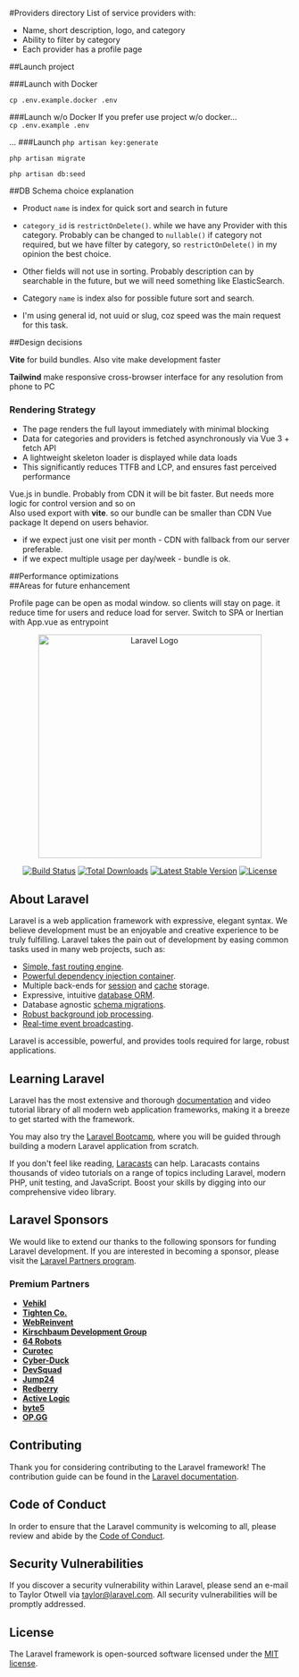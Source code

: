 #Providers directory
List of service providers with:  
- Name, short description, logo, and category  
- Ability to filter by category  
- Each provider has a profile page  

##Launch project



###Launch with Docker

<code>cp .env.example.docker .env</code>

###Launch w/o Docker
If you prefer use project w/o docker...  
<code>cp .env.example .env</code>

...
###Launch
<code>php artisan key:generate</code>

<code>php artisan migrate</code>  

<code>php artisan db:seed</code>

##DB Schema choice explanation

- Product <code>name</code> is index for quick sort and search in future

- <code>category_id</code> is <code>restrictOnDelete()</code>. while we have any Provider with this category.
Probably can be changed to <code>nullable()</code> if category not required, but we have filter by category, 
so <code>restrictOnDelete()</code> in my opinion the best choice.

- Other fields will not use in sorting. 
Probably description can by searchable in the future, but we will need something like ElasticSearch.

- Category <code>name</code> is index also for possible future sort and search.

- I'm using general id, not uuid or slug, coz speed was the main request for this task.

##Design decisions

<b>Vite</b> for build bundles. Also vite make development faster

<b>Tailwind</b> make responsive cross-browser interface for any resolution from phone to PC

### Rendering Strategy

- The page renders the full layout immediately with minimal blocking
- Data for categories and providers is fetched asynchronously via Vue 3 + fetch API
- A lightweight skeleton loader is displayed while data loads
- This significantly reduces TTFB and LCP, and ensures fast perceived performance

Vue.js in bundle. Probably from CDN it will be bit faster. But needs more logic for control version and so on  
Also used export with <b>vite</b>. so our bundle can be smaller than CDN Vue package
It depend on users behavior. 
- if we expect just one visit per month - CDN with fallback from our server preferable. 
- if we expect multiple usage per day/week - bundle is ok.

##Performance optimizations  
##Areas for future enhancement

Profile page can be open as modal window. so clients will stay on page. it reduce time for users and reduce load for server.
Switch to SPA or Inertian with App.vue as entrypoint


<p align="center"><a href="https://laravel.com" target="_blank"><img src="https://raw.githubusercontent.com/laravel/art/master/logo-lockup/5%20SVG/2%20CMYK/1%20Full%20Color/laravel-logolockup-cmyk-red.svg" width="400" alt="Laravel Logo"></a></p>

<p align="center">
<a href="https://github.com/laravel/framework/actions"><img src="https://github.com/laravel/framework/workflows/tests/badge.svg" alt="Build Status"></a>
<a href="https://packagist.org/packages/laravel/framework"><img src="https://img.shields.io/packagist/dt/laravel/framework" alt="Total Downloads"></a>
<a href="https://packagist.org/packages/laravel/framework"><img src="https://img.shields.io/packagist/v/laravel/framework" alt="Latest Stable Version"></a>
<a href="https://packagist.org/packages/laravel/framework"><img src="https://img.shields.io/packagist/l/laravel/framework" alt="License"></a>
</p>

## About Laravel

Laravel is a web application framework with expressive, elegant syntax. We believe development must be an enjoyable and creative experience to be truly fulfilling. Laravel takes the pain out of development by easing common tasks used in many web projects, such as:

- [Simple, fast routing engine](https://laravel.com/docs/routing).
- [Powerful dependency injection container](https://laravel.com/docs/container).
- Multiple back-ends for [session](https://laravel.com/docs/session) and [cache](https://laravel.com/docs/cache) storage.
- Expressive, intuitive [database ORM](https://laravel.com/docs/eloquent).
- Database agnostic [schema migrations](https://laravel.com/docs/migrations).
- [Robust background job processing](https://laravel.com/docs/queues).
- [Real-time event broadcasting](https://laravel.com/docs/broadcasting).

Laravel is accessible, powerful, and provides tools required for large, robust applications.

## Learning Laravel

Laravel has the most extensive and thorough [documentation](https://laravel.com/docs) and video tutorial library of all modern web application frameworks, making it a breeze to get started with the framework.

You may also try the [Laravel Bootcamp](https://bootcamp.laravel.com), where you will be guided through building a modern Laravel application from scratch.

If you don't feel like reading, [Laracasts](https://laracasts.com) can help. Laracasts contains thousands of video tutorials on a range of topics including Laravel, modern PHP, unit testing, and JavaScript. Boost your skills by digging into our comprehensive video library.

## Laravel Sponsors

We would like to extend our thanks to the following sponsors for funding Laravel development. If you are interested in becoming a sponsor, please visit the [Laravel Partners program](https://partners.laravel.com).

### Premium Partners

- **[Vehikl](https://vehikl.com/)**
- **[Tighten Co.](https://tighten.co)**
- **[WebReinvent](https://webreinvent.com/)**
- **[Kirschbaum Development Group](https://kirschbaumdevelopment.com)**
- **[64 Robots](https://64robots.com)**
- **[Curotec](https://www.curotec.com/services/technologies/laravel/)**
- **[Cyber-Duck](https://cyber-duck.co.uk)**
- **[DevSquad](https://devsquad.com/hire-laravel-developers)**
- **[Jump24](https://jump24.co.uk)**
- **[Redberry](https://redberry.international/laravel/)**
- **[Active Logic](https://activelogic.com)**
- **[byte5](https://byte5.de)**
- **[OP.GG](https://op.gg)**

## Contributing

Thank you for considering contributing to the Laravel framework! The contribution guide can be found in the [Laravel documentation](https://laravel.com/docs/contributions).

## Code of Conduct

In order to ensure that the Laravel community is welcoming to all, please review and abide by the [Code of Conduct](https://laravel.com/docs/contributions#code-of-conduct).

## Security Vulnerabilities

If you discover a security vulnerability within Laravel, please send an e-mail to Taylor Otwell via [taylor@laravel.com](mailto:taylor@laravel.com). All security vulnerabilities will be promptly addressed.

## License

The Laravel framework is open-sourced software licensed under the [MIT license](https://opensource.org/licenses/MIT).
